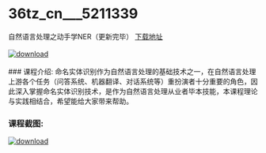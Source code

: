 # 36tz_cn___5211339
自然语言处理之动手学NER（更新完毕）
[下载地址](http://www.36tz.cn/article/5211339 "下载地址")
<br/></br>[![download](http://36tz.cn/muke_img/2020_03_1-132-300x145.png "下载地址")](http://www.36tz.cn/article/5211339 "下载地址")
<br/></br>### 课程介绍:
命名实体识别作为自然语言处理的基础技术之一，在自然语言处理上游各个任务（问答系统、机器翻译、对话系统等）重扮演者十分重要的角色，因此深入掌握命名实体识别技术，是作为自然语言处理从业者毕本技能，本课程理论与实践相结合，希望能给大家带来帮助。

### 课程截图:
[![download](http://36tz.cn/muke_img/2022_02_2-70.png "下载地址")](http://www.36tz.cn/article/5211339 "下载地址")
